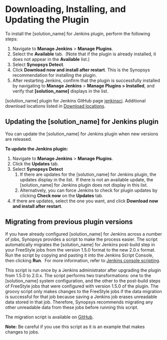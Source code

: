 # Downloading, Installing, and Updating the Plugin
To install the [solution_name] for Jenkins plugin, perform the following steps:

1. Navigate to **Manage Jenkins** > **Manage Plugins**.
1. Select the **Available** tab.  (Note that if the plugin is already installed, it does not appear in the **Available** list.)
1. Select **Synopsys Detect**.
1. Click **Download now and install after restart**. This is the Synopsys recommendation for installing the plugin.
1. After restarting Jenkins, confirm that the plugin is successfully installed by navigating to **Manage Jenkins** > **Manage Plugins > Installed**, and verify that **[solution_name]** displays in the list.

[solution_name] plugin for Jenkins GitHub page [jenkinsci](https://github.com/jenkinsci/synopsys-detect-plugin).
Additional download locations listed in [Download locations](../../downloadingandrunning/downloadlocations.html).

## Updating the [solution_name] for Jenkins plugin
You can update the [solution_name] for Jenkins plugin when new versions are released.

**To update the Jenkins plugin:**

1. Navigate to **Manage Jenkins** > **Manage Plugins**.
1. Click the **Updates** tab.
1. Select **Synopsys Detect**
   1. If there are updates for the [solution_name] for Jenkins plugin, the updates display in the list.  If there is not an available update, the [solution_name] for Jenkins plugin does not display in this list.
   1. Alternatively, you can force Jenkins to check for plugin updates by clicking **Check now** on the **Updates** tab.
1. If there are updates, select the one you want, and click **Download now and install after restart**.

## Migrating from previous plugin versions
If you have already configured [solution_name] for Jenkins across a number of jobs, Synopsys provides a script to make the process easier. The script automatically migrates the [solution_name] for Jenkins post-build step in your FreeStyle jobs from the version 1.5.0 format to the new 2.0.x format. 
Run the script by copying and pasting it into the Jenkins Script Console, then clicking **Run**.  For more information, refer to [Jenkins console scripting](https://wiki.jenkins.io/display/JENKINS/Jenkins+Script+Console).

This script is run once by a Jenkins administrator after upgrading the plugin from 1.5.0 to 2.0.x. The script performs two transformations: one to the [solution_name] system configuration, and the other to the post-build steps of FreeStyle jobs that were configured with version 1.5.0 of the plugin. The groovy script only makes changes to the FreeStyle jobs if the data migration is successful for that job because saving a Jenkins job erases unreadable data stored in that job. Therefore, Synopsys recommends migrating any other unreadable data from these jobs before running this script.

The migration script is available on [GitHub](https://github.com/jenkinsci/synopsys-detect-plugin/tree/master/groovy-scripts).

**Note:** Be careful if you use this script as it is an example that makes changes to jobs.
